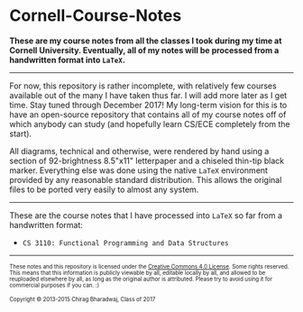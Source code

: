 # Cornell-Course-Notes
**These are my course notes from all the classes I took during my time at Cornell University. Eventually, all of my notes will be processed from a handwritten format into `LaTeX`.**

---

For now, this repository is rather incomplete, with relatively few courses available out of the many I have taken thus far. I will add more later as I get time. Stay tuned through December 2017! My long-term vision for this is to have an open-source repository that contains all of my course notes off of which anybody can study (and hopefully learn CS/ECE completely from the start).

All diagrams, technical and otherwise, were rendered by hand using a section of 92-brightness 8.5"x11" letterpaper and a chiseled thin-tip black marker. Everything else was done using the native `LaTeX` environment provided by any reasonable standard distribution. This allows the original files to be ported very easily to almost any system.

---

These are the course notes that I have processed into `LaTeX` so far from a handwritten format:
  * `CS 3110: Functional Programming and Data Structures`

---

<small><small> These notes and this repository is licensed under the [Creative Commons 4.0 License](http://creativecommons.org/licenses/by/4.0/). Some rights reserved. This means that this information is publicly viewable by all, editable locally by all, and allowed to be reuploaded elsewhere by all, as long as the original author is attributed. Please try to avoid using it for commercial purposes if you can. :)

Copyright &copy; 2013-2015 Chirag Bharadwaj, Class of 2017
</small></small>
